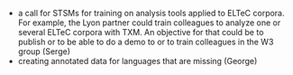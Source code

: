 *  a call for STSMs for training on analysis tools applied to ELTeC corpora. For example, the Lyon partner could train colleagues to analyze one or several ELTeC corpora with TXM. An objective for that could be to publish or to be able to do a demo to or to train colleagues in the W3 group (Serge)
* creating annotated data for languages that are missing (George)
